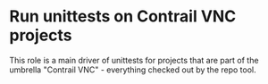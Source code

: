 Run unittests on Contrail VNC projects
======================================

This role is a main driver of unittests for projects that are part
of the umbrella "Contrail VNC" - everything checked out by the repo tool.

